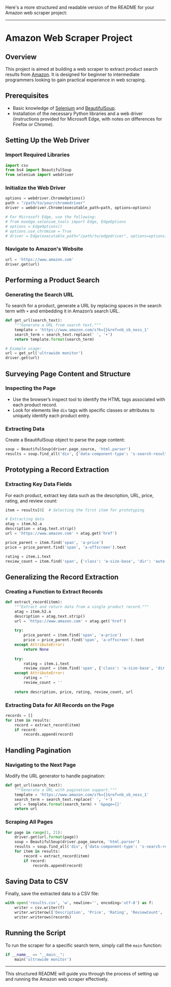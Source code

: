 Here's a more structured and readable version of the README for your Amazon web scraper project:

---

# Amazon Web Scraper Project

## Overview
This project is aimed at building a web scraper to extract product search results from [Amazon](https://www.amazon.com). It is designed for beginner to intermediate programmers looking to gain practical experience in web scraping.

## Prerequisites
- Basic knowledge of [Selenium](https://www.selenium.dev/) and [BeautifulSoup](https://www.crummy.com/software/BeautifulSoup/).
- Installation of the necessary Python libraries and a web driver (instructions provided for Microsoft Edge, with notes on differences for Firefox or Chrome).

## Setting Up the Web Driver
### Import Required Libraries
```python
import csv
from bs4 import BeautifulSoup
from selenium import webdriver
```

### Initialize the Web Driver
```python
options = webdriver.ChromeOptions()
path = "/path/to/your/chromedriver"
driver = webdriver.Chrome(executable_path=path, options=options)

# For Microsoft Edge, use the following:
# from msedge.selenium_tools import Edge, EdgeOptions
# options = EdgeOptions()
# options.use_chromium = True
# driver = Edge(executable_path="/path/to/edgedriver", options=options)
```

### Navigate to Amazon's Website
```python
url = 'https://www.amazon.com'
driver.get(url)
```

## Performing a Product Search
### Generating the Search URL
To search for a product, generate a URL by replacing spaces in the search term with `+` and embedding it in Amazon’s search URL.

```python
def get_url(search_text):
    """Generate a URL from search text."""
    template = 'https://www.amazon.com/s?k={}&ref=nb_sb_noss_1'
    search_term = search_text.replace(' ', '+')
    return template.format(search_term)

# Example usage:
url = get_url('ultrawide monitor')
driver.get(url)
```

## Surveying Page Content and Structure
### Inspecting the Page
- Use the browser’s inspect tool to identify the HTML tags associated with each product record.
- Look for elements like `div` tags with specific classes or attributes to uniquely identify each product entry.

### Extracting Data
Create a BeautifulSoup object to parse the page content:
```python
soup = BeautifulSoup(driver.page_source, 'html.parser')
results = soup.find_all('div', {'data-component-type': 's-search-result'})
```

## Prototyping a Record Extraction
### Extracting Key Data Fields
For each product, extract key data such as the description, URL, price, rating, and review count:
```python
item = results[0]  # Selecting the first item for prototyping

# Extracting data
atag = item.h2.a
description = atag.text.strip()
url = 'https://www.amazon.com' + atag.get('href')

price_parent = item.find('span', 'a-price')
price = price_parent.find('span', 'a-offscreen').text

rating = item.i.text
review_count = item.find('span', {'class': 'a-size-base', 'dir': 'auto'}).text
```

## Generalizing the Record Extraction
### Creating a Function to Extract Records
```python
def extract_record(item):
    """Extract and return data from a single product record."""
    atag = item.h2.a
    description = atag.text.strip()
    url = 'https://www.amazon.com' + atag.get('href')
    
    try:
        price_parent = item.find('span', 'a-price')
        price = price_parent.find('span', 'a-offscreen').text
    except AttributeError:
        return None
    
    try:
        rating = item.i.text
        review_count = item.find('span', {'class': 'a-size-base', 'dir': 'auto'}).text
    except AttributeError:
        rating = ''
        review_count = ''
        
    return description, price, rating, review_count, url
```

### Extracting Data for All Records on the Page
```python
records = []
for item in results:
    record = extract_record(item)
    if record:
        records.append(record)
```

## Handling Pagination
### Navigating to the Next Page
Modify the URL generator to handle pagination:
```python
def get_url(search_text):
    """Generate a URL with pagination support."""
    template = 'https://www.amazon.com/s?k={}&ref=nb_sb_noss_1'
    search_term = search_text.replace(' ', '+')
    url = template.format(search_term) + '&page={}'
    return url
```

### Scraping All Pages
```python
for page in range(1, 21):
    driver.get(url.format(page))
    soup = BeautifulSoup(driver.page_source, 'html.parser')
    results = soup.find_all('div', {'data-component-type': 's-search-result'})
    for item in results:
        record = extract_record(item)
        if record:
            records.append(record)
```

## Saving Data to CSV
Finally, save the extracted data to a CSV file:
```python
with open('results.csv', 'w', newline='', encoding='utf-8') as f:
    writer = csv.writer(f)
    writer.writerow(['Description', 'Price', 'Rating', 'ReviewCount', 'Url'])
    writer.writerows(records)
```

## Running the Script
To run the scraper for a specific search term, simply call the `main` function:
```python
if __name__ == "__main__":
    main('ultrawide monitor')
```

---

This structured README will guide you through the process of setting up and running the Amazon web scraper effectively.